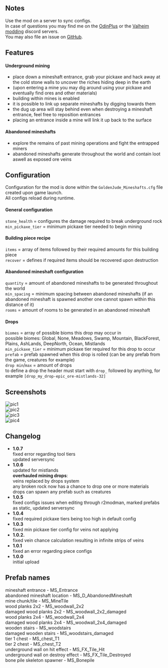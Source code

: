 ## Notes

Use the mod on a server to sync configs.  
In case of questions you may find me on the [OdinPlus](https://discord.gg/s7tUavejWR) or the [Valheim modding](https://discord.gg/MXqWrn532w) discord servers.  
You may also file an issue on [GitHub](https://github.com/GoldenJude/Mineshafts/issues).  

## Features

#### Underground mining
- place down a mineshaft entrance, grab your pickaxe and hack away at the cold stone walls to uncover the riches hiding deep in the earth  
- (upon entering a mine you may dig around using your pickaxe and eventually find ores and other materials)  
- building within mines is enabled  
- it is possible to link up separate mineshafts by digging towards them  
- the dug up area will stay behind even when destroying a mineshaft entrance, feel free to reposition entrances  
- placing an entrance inside a mine will link it up back to the surface  

#### Abandoned mineshafts
- explore the remains of past mining operations and fight the entrapped miners  
- abandoned mineshafts generate throughout the world and contain loot aswell as exposed ore veins  

## Configuration
Configuration for the mod is done within the ``GoldenJude_Mineshafts.cfg`` file created upon game launch.  
All configs reload during runtime.  

#### General configuration  
``stone_health`` = configures the damage required to break underground rock  
``min_pickaxe_tier`` = minimum pickaxe tier needed to begin mining  

#### Building piece recipe  
``items`` = array of items followed by their required amounts for this building piece  
``recover`` = defines if required items should be recovered upon destruction

#### Abandoned mineshaft configuration  
``quantity`` = amount of abandoned mineshafts to be generated throughout the world  
``min_spacing`` = minimum spacing between abandoned mineshafts (if an abandoned mineshaft is spawned another one cannot spawn within this distance of it)  
``rooms`` = amount of rooms to be generated in an abandoned mineshaft  

#### Drops
``biomes`` = array of possible bioms this drop may occur in  
possible biomes: Global, None, Meadows, Swamp, Mountain, BlackForest, Plains, AshLands, DeepNorth, Ocean, Mistlands  
``min_pickaxe_tier`` = minimum pickaxe tier required for this drop to occur  
``prefab`` = prefab spawned when this drop is rolled (can be any prefab from the game, creatures for example)  
``drop min``/``max`` = amount of drops  
to define a drop the header must start with ``drop_`` followed by anything, for example ``[drop_my_drop-epic_ore-mistlands-32]``  

## Screenshots  

![pic1](https://cdn.discordapp.com/attachments/818400376255545395/974630185217441822/unknown.png)  
![pic2](https://cdn.discordapp.com/attachments/818400376255545395/974622304350896128/unknown.png)  
![pic3](https://cdn.discordapp.com/attachments/818400376255545395/974622683339816980/unknown.png)  
![pic4](https://cdn.discordapp.com/attachments/818400376255545395/974629195416236092/unknown.png)  

## Changelog   
- **1.0.7**  
fixed error regarding tool tiers  
updated serversync  
- **1.0.6**  
updated for mistlands  
**overhauled mining drops**:  
veins replaced by drops system  
any broken rock now has a chance to drop one or more materials  
drops can spawn any prefab such as creatures  
- **1.0.5**  
fixed configs issues when editing through r2modman, marked prefabs as static, updated serversync  
- **1.0.4**  
fixed required pickaxe tiers being too high in default config  
- **1.0.3**  
fixed min pickaxe tier config for veins not applying  
- **1.0.2.**  
fixed vein chance calculation resulting in infinite strips of veins  
- **1.0.1**  
fixed an error regarding piece configs  
- **1.0.0**  
initial upload  

## Prefab names  

mineshaft entrance - MS_Entrance  
abandoned mineshaft location - MS_D_AbandonedMineshaft  
mine chunk/tile - MS_MineTile  
wood planks 2x2 - MS_woodwall_2x2  
damaged wood planks 2x2 - MS_woodwall_2x2_damaged  
wood planks 2x4 - MS_woodwall_2x4  
damaged wood planks 2x4 - MS_woodwall_2x4_damaged  
wooden stairs - MS_woodstairs  
damaged wooden stairs - MS_woodstairs_damaged  
tier 1 chest - MS_chest_T1  
tier 2 chest - MS_chest_T2  
underground wall on hit effect - MS_FX_Tile_Hit  
underground wall on destroy effect - MS_FX_Tile_Destroyed  
bone pile skeleton spawner - MS_Bonepile  
